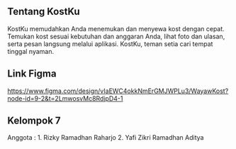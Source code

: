 ## Tentang KostKu 
KostKu memudahkan Anda menemukan dan menyewa kost dengan cepat. Temukan kost sesuai kebutuhan dan anggaran Anda, lihat foto dan ulasan, serta pesan langsung melalui aplikasi. KostKu, teman setia cari tempat tinggal nyaman.
## Link Figma 
https://www.figma.com/design/vIaEWC4okkNmErGMJWPLu3/WayawKost?node-id=9-2&t=2LmwosvMc8RdjpD4-1
## Kelompok 7
Anggota : 1. Rizky Ramadhan Raharjo
          2. Yafi Zikri Ramadhan Aditya
